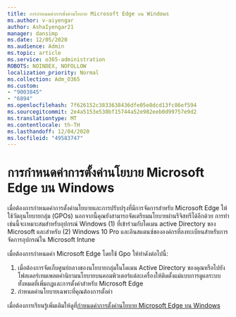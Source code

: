 ```yaml
---
title: การกำหนดค่าการตั้งค่านโยบาย Microsoft Edge บน Windows
ms.author: v-aiyengar
author: AshaIyengar21
manager: dansimp
ms.date: 12/05/2020
ms.audience: Admin
ms.topic: article
ms.service: o365-administration
ROBOTS: NOINDEX, NOFOLLOW
localization_priority: Normal
ms.collection: Adm_O365
ms.custom:
- "9003845"
- "6894"
ms.openlocfilehash: 7f626152c3833638436dfe05e8dcd13fc86ef594
ms.sourcegitcommit: 2e4a5153e530bf15744a52e982eeb0d99757e9d2
ms.translationtype: MT
ms.contentlocale: th-TH
ms.lasthandoff: 12/04/2020
ms.locfileid: "49583747"
---
```

# <a name="configure-microsoft-edge-policy-settings-on-windows"></a>การกำหนดค่าการตั้งค่านโยบาย Microsoft Edge บน Windows

เมื่อต้องการกำหนดค่าการตั้งค่านโยบายและการปรับปรุงที่มีการจัดการสำหรับ Microsoft Edge ให้ใช้วัตถุนโยบายกลุ่ม (GPOs) นอกจากนี้คุณยังสามารถจัดเตรียมนโยบายผ่านรีจิสทรีได้อีกด้วย การทำเช่นนี้จะเหมาะสมสำหรับอุปกรณ์ Windows (1) ที่เข้าร่วมกับโดเมน active Directory ของ Microsoft และสำหรับ (2) Windows 10 Pro และอินสแตนซ์ขององค์กรที่ลงทะเบียนสำหรับการจัดการอุปกรณ์ใน Microsoft Intune

เมื่อต้องการกำหนดค่า Microsoft Edge โดยใช้ Gpo ให้ทำดังต่อไปนี้:

1. เมื่อต้องการจัดเก็บศูนย์กลางของนโยบายกลุ่มในโดเมน Active Directory ของคุณหรือไปยังโฟลเดอร์เทมเพลตคำนิยามนโยบายบนคอมพิวเตอร์แต่ละเครื่องให้ติดตั้งแม่แบบการดูแลระบบทั้งหมดที่เพิ่มกฎและการตั้งค่าสำหรับ Microsoft Edge
2. กำหนดค่านโยบายเฉพาะที่คุณต้องการตั้งค่า

เมื่อต้องการเรียนรู้เพิ่มเติมให้ดูที่[กำหนดค่าการตั้งค่านโยบาย Microsoft Edge บน Windows](https://go.microsoft.com/fwlink/?linkid=2135024)

